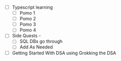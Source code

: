 - [ ] Typescript learning
	- [ ] Pomo 1
	- [ ] Pomo 2
	- [ ] Pomo 3
	- [ ] Pomo 4
- [ ] Side Quests -
	- [ ] SQL DBs go through
	- [ ] Add As Needed
- [ ] Getting Started With DSA using Grokking the DSA